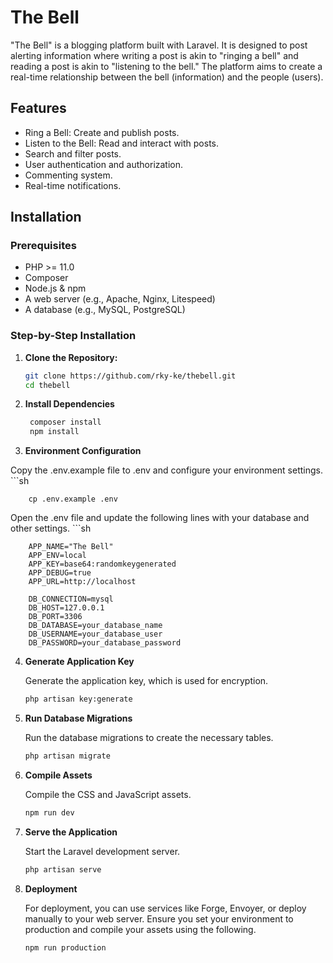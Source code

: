 # The Bell

"The Bell" is a blogging platform built with Laravel. It is designed to post alerting information where writing a post is akin to "ringing a bell" and reading a post is akin to "listening to the bell." The platform aims to create a real-time relationship between the bell (information) and the people (users).

## Features

- Ring a Bell: Create and publish posts.
- Listen to the Bell: Read and interact with posts.
- Search and filter posts.
- User authentication and authorization.
- Commenting system.
- Real-time notifications.

## Installation

### Prerequisites

- PHP >= 11.0
- Composer
- Node.js & npm
- A web server (e.g., Apache, Nginx, Litespeed)
- A database (e.g., MySQL, PostgreSQL)

### Step-by-Step Installation

1. **Clone the Repository:**

   ```sh
   git clone https://github.com/rky-ke/thebell.git
   cd thebell
   

2. **Install Dependencies**

   ```sh
    composer install
    npm install

3. **Environment Configuration**

 Copy the .env.example file to .env and configure your environment settings.
    ```sh

        cp .env.example .env

 Open the .env file and update the following lines with your database and other settings.
    ```sh
    
        APP_NAME="The Bell"
        APP_ENV=local
        APP_KEY=base64:randomkeygenerated
        APP_DEBUG=true
        APP_URL=http://localhost

        DB_CONNECTION=mysql
        DB_HOST=127.0.0.1
        DB_PORT=3306
        DB_DATABASE=your_database_name
        DB_USERNAME=your_database_user
        DB_PASSWORD=your_database_password

    

4. **Generate Application Key**

    Generate the application key, which is used for encryption.
    ```sh
    php artisan key:generate

5. **Run Database Migrations**

    Run the database migrations to create the necessary tables.
    ```sh
    php artisan migrate

6. **Compile Assets**

    Compile the CSS and JavaScript assets.
    ```sh
    npm run dev

7. **Serve the Application**

    Start the Laravel development server.
    ```sh
    php artisan serve


8. **Deployment**

    For deployment, you can use services like Forge, Envoyer, or deploy manually to your web server. Ensure you set your environment to production and compile your assets using the following.
    ```sh
    npm run production


